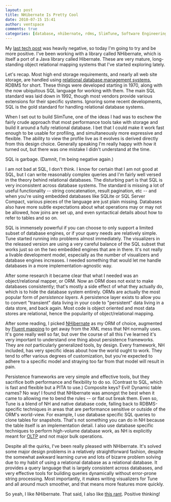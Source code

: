 ```yaml
---
layout: post
title: NHibernate Is Pretty Cool
date: 2010-07-15 15:41
author: ventspace
comments: true
categories: [database, nhibernate, rdms, SlimTune, Software Engineering]
---
```

My <a href="http://ventspace.wordpress.com/2010/06/30/windows-installer-is-terrible/">last tech post</a> was heavily negative, so today I'm going to try and be more positive. I've been working with a library called NHibernate, which is itself a port of a Java library called Hibernate. These are very mature, long-standing object relational mapping systems that I've started exploring lately.

Let's recap. Most high end storage requirements, and nearly all web site storage, are handled using <a href="http://en.wikipedia.org/wiki/Relational_database_management_system">relational database management systems</a>, RDBMS for short. These things were developed starting in 1970, along with the now ubiquitous SQL language for working with them. The main SQL standard was laid down in 1992, though most vendors provide various extensions for their specific systems. Ignoring some recent developments, SQL is the gold standard for handling relational database systems.

When I set out to build SlimTune, one of the ideas I had was to eschew the fairly crude approach that most performance tools take with storage and build it around a fully relational database. I bet that I could make it work fast enough to be usable for profiling, and simultaneously more expressive and flexible. The ability to view the profile live as it evolves is derived directly from this design choice. Generally speaking I'm really happy with how it turned out, but there was one mistake I didn't understand at the time.

SQL is garbage. (Damnit, I'm being negative again.)

I am not bad at SQL, I don't think. I know for certain that I am not good at SQL, but I can write reasonably complex queries and I'm fairly well versed in the theory behind relational databases. The disturbing part is that SQL is very inconsistent across database systems. The standard is missing a lot of useful functionality -- string concatenation, result pagination, etc -- and when you're using embedded databases like SQLite or SQL Server Compact, various pieces of the language are just plain missing. Databases also have more subtle expectations about what operations may or may not be allowed, how joins are set up, and even syntactical details about how to refer to tables and so on. 

SQL is immensely powerful if you can choose to only support a limited subset of database engines, or if your query needs are relatively simple. Tune started running into problems almost immediately. The visualizers in the released version are using a very careful balance of the SQL subset that works just so on the two embedded engines that are in there. It's not really a livable development model, especially as the number of visualizers and database engines increases. I needed something that would let me handle databases in a more implementation-agnostic way.

After some research it became clear that what I needed was an object/relational mapper, or ORM. Now an ORM does not exist to make databases consistently; that's mostly a side effect of what they actually do, which is to hide the database system entirely. ORMs are actually the most popular form of <i>persistence layers</i>. A persistence layer exists to allow you to convert "transient" data living in your code to "persistent" data living in a data store, and back again. Most code is object oriented and most data stores are relational, hence the popularity of object/relational mapping. 

After some reading, I picked <a href="http://nhforge.org/">NHibernate</a> as my ORM of choice, augmented by <a href="http://fluentnhibernate.org/">Fluent mapping</a> to get away from the XML mess that NH normally uses. It's gone really well so far, but over the course of all this I've learned it's very important to understand one thing about persistence frameworks. They are <i>not</i> particularly generalized tools, by design. Every framework, NH included, has very specific ideas about how the world ought to work. They tend to offer various degrees of customization, but you're expected to adhere to a specific model and straying too far from that model will result in pain.

Persistence frameworks are very simple and effective tools, but they sacrifice both performance and flexibility to do so. (Contrast to SQL, which is fast and flexible but a PITA to use.) Composite keys? Evil! Dynamic table names? No way! I found that NHibernate was amongst the best when it came to allowing me to bend the rules -- or flat out break them. Even so, Tune is a blend of NH and native database code, falling back to RDBMS-specific techniques in areas that are performance sensitive or outside of the ORM's world-view. For example, I use database specific SQL queries to clone tables for snapshots. That's not something you can do in NH because the table itself is an implementation detail. I also use database specific techniques to perform high-volume database work, as NH is explicitly meant for <a href="http://en.wikipedia.org/wiki/Online_transaction_processing">OLTP</a> and not major bulk operations.

Despite all the quirks, I've been really pleased with NHibernate. It's solved some major design problems in a relatively straightforward fashion, despite the somewhat awkward learning curve and lots of bizarre problem solving due to my habit of using a relational database as a relational database. It provides a query language that is largely consistent across databases, and very effective tools for building queries dynamically without error-prone string processing. Most importantly, it makes writing visualizers for Tune and all around much smoother, and that means more features more quickly.

So yeah, I like NHibernate. That said, I also like <a href="http://benjismith.net/index.php/2005/09/30/hate-frameworks/">this rant</a>. Positive thinking!
